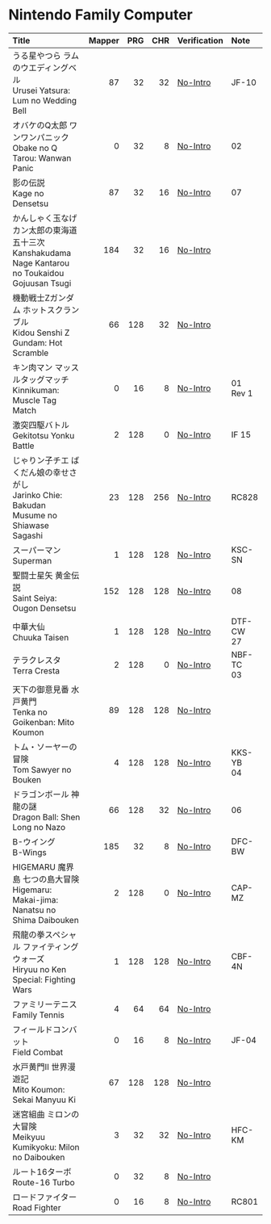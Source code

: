 # Nintendo Family Computer

|Title|Mapper|PRG|CHR|Verification|Note|
|:-|-:|-:|-:|:-|:-|
|うる星やつら ラムのウエディングベル<br>Urusei Yatsura: Lum no Wedding Bell|87|32|32|[No-Intro](https://datomatic.no-intro.org/index.php?page=show_record&s=45&n=2416)|JF-10|
|オバケのQ太郎 ワンワンパニック<br>Obake no Q Tarou: Wanwan Panic|0|32|8|[No-Intro](https://datomatic.no-intro.org/index.php?page=show_record&s=45&n=1601)|02|
|影の伝説<br>Kage no Densetsu|87|32|16|[No-Intro](https://datomatic.no-intro.org/index.php?page=show_record&s=45&n=1140)|07|
|かんしゃく玉なげカン太郎の東海道五十三次<br>Kanshakudama Nage Kantarou no Toukaidou Gojuusan Tsugi|184|32|16|[No-Intro](https://datomatic.no-intro.org/index.php?page=show_record&s=45&n=1153)||
|機動戦士Zガンダム ホットスクランブル<br>Kidou Senshi Z Gundam: Hot Scramble|66|128|32|[No-Intro](https://datomatic.no-intro.org/index.php?page=show_record&s=45&n=1487)||
|キン肉マン マッスルタッグマッチ<br>Kinnikuman: Muscle Tag Match|0|16|8|[No-Intro](https://datomatic.no-intro.org/index.php?page=show_record&s=45&n=1194)|01<br>Rev 1|
|激突四駆バトル<br>Gekitotsu Yonku Battle|2|128|0|[No-Intro](https://datomatic.no-intro.org/index.php?page=show_record&s=45&n=0839)|IF 15|
|じゃりン子チエ ばくだん娘の幸せさがし<br>Jarinko Chie: Bakudan Musume no Shiawase Sagashi|23|128|256|[No-Intro](https://datomatic.no-intro.org/index.php?page=show_record&s=45&n=1093)|RC828|
|スーパーマン<br>Superman|1|128|128|[No-Intro](https://datomatic.no-intro.org/index.php?page=show_record&s=45&n=2185)|KSC-SN|
|聖闘士星矢 黄金伝説<br>Saint Seiya: Ougon Densetsu|152|128|128|[No-Intro](https://datomatic.no-intro.org/index.php?page=show_record&s=45&n=1877)|08|
|中華大仙<br>Chuuka Taisen|1|128|128|[No-Intro](https://datomatic.no-intro.org/index.php?page=show_record&s=45&n=0410)|DTF-CW<br>27|
|テラクレスタ<br>Terra Cresta|2|128|0|[No-Intro](https://datomatic.no-intro.org/index.php?page=show_record&s=45&n=2275)|NBF-TC<br>03|
|天下の御意見番 水戸黄門<br>Tenka no Goikenban: Mito Koumon|89|128|128|[No-Intro](https://datomatic.no-intro.org/index.php?page=show_record&s=45&n=2265)||
|トム・ソーヤーの冒険<br>Tom Sawyer no Bouken|4|128|128|[No-Intro](https://datomatic.no-intro.org/index.php?page=show_record&s=45&n=2330)|KKS-YB<br>04|
|ドラゴンボール 神龍の謎<br>Dragon Ball: Shen Long no Nazo|66|128|32|[No-Intro](https://datomatic.no-intro.org/index.php?page=show_record&s=45&n=0588)|06|
|B-ウイング<br>B-Wings|185|32|8|[No-Intro](https://datomatic.no-intro.org/index.php?page=show_record&s=45&n=0151)|DFC-BW|
|HIGEMARU 魔界島 七つの島大冒険<br>Higemaru: Makai-jima: Nanatsu no Shima Daibouken|2|128|0|[No-Intro](https://datomatic.no-intro.org/index.php?page=show_record&s=45&n=0952)|CAP-MZ|
|飛龍の拳スペシャル ファイティングウォーズ<br>Hiryuu no Ken Special: Fighting Wars|1|128|128|[No-Intro](https://datomatic.no-intro.org/index.php?page=show_record&s=45&n=0961)|CBF-4N|
|ファミリーテニス<br>Family Tennis|4|64|64|[No-Intro](https://datomatic.no-intro.org/index.php?page=show_record&s=45&n=0711)||
|フィールドコンバット<br>Field Combat|0|16|8|[No-Intro](https://datomatic.no-intro.org/index.php?page=show_record&s=45&n=0748)|JF-04|
|水戸黄門II 世界漫遊記<br>Mito Koumon: Sekai Manyuu Ki|67|128|128|[No-Intro](https://datomatic.no-intro.org/index.php?page=show_record&s=45&n=1483)||
|迷宮組曲 ミロンの大冒険<br>Meikyuu Kumikyoku: Milon no Daibouken|3|32|32|[No-Intro](https://datomatic.no-intro.org/index.php?page=show_record&s=45&n=1412)|HFC-KM|
|ルート16ターボ<br>Route-16 Turbo|0|32|8|[No-Intro](https://datomatic.no-intro.org/index.php?page=show_record&s=45&n=1867)||
|ロードファイター<br>Road Fighter|0|16|8|[No-Intro](https://datomatic.no-intro.org/index.php?page=show_record&s=45&n=1812)|RC801|
